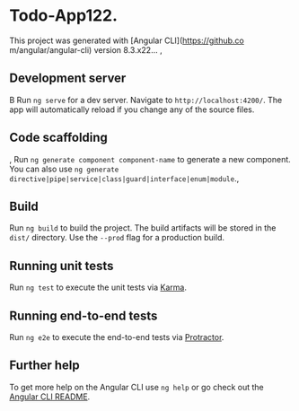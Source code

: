 # Todo-App122.

This project was generated with [Angular CLI](https://github.co m/angular/angular-cli) version 8.3.x22...
,
## Development server
B
Run `ng serve` for a dev server. Navigate to `http://localhost:4200/`. The app will automatically reload if you change any of the source files.

## Code scaffolding
 ,
Run `ng generate component component-name` to generate a new component. You can also use `ng generate directive|pipe|service|class|guard|interface|enum|module`.,

## Build

Run `ng build` to build the project. The build artifacts will be stored in the `dist/` directory. Use the `--prod` flag for a production build.

## Running unit tests

Run `ng test` to execute the unit tests via [Karma](https://karma-runner.github.io).

## Running end-to-end tests

Run `ng e2e` to execute the end-to-end tests via [Protractor](http://www.protractortest.org/).

## Further help

To get more help on the Angular CLI use `ng help` or go check out the [Angular CLI README](https://github.com/angular/angular-cli/blob/master/README.md).
